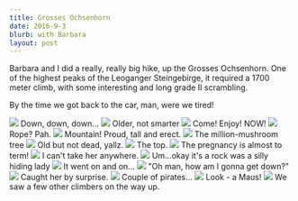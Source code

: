 ```yaml
---
title: Grosses Ochsenhorn
date: 2016-9-3
blurb: with Barbara
layout: post
---
```


Barbara and I did a really, really big hike, up the Grosses Ochsenhorn.
One of the highest peaks of the Leoganger Steingebirge, it required a
1700 meter climb, with some interesting and long grade II scrambling.

By the time we got back to the car, man, were we tired!

<a href='https://www.flickr.com/photos/55338612@N00/28966357323'>
<img src='https://farm9.static.flickr.com/8207/28966357323_9a68e4e662_b.jpg'></a>
Down, down, down...



<a href='https://www.flickr.com/photos/55338612@N00/28966326213'>
<img src='https://farm9.static.flickr.com/8204/28966326213_2b96585217_b.jpg'></a>
Older, not smarter



<a href='https://www.flickr.com/photos/55338612@N00/28964332384'>
<img src='https://farm9.static.flickr.com/8321/28964332384_f2c2cb3939_b.jpg'></a>
Come! Enjoy! NOW!



<a href='https://www.flickr.com/photos/55338612@N00/28966354853'>
<img src='https://farm9.static.flickr.com/8184/28966354853_b1874d6a4c_b.jpg'></a>
Rope? Pah.



<a href='https://www.flickr.com/photos/55338612@N00/28966348223'>
<img src='https://farm9.static.flickr.com/8539/28966348223_8f07b1f96d_b.jpg'></a>
Mountain! Proud, tall and erect.



<a href='https://www.flickr.com/photos/55338612@N00/29509239261'>
<img src='https://farm9.static.flickr.com/8131/29509239261_cb904dc4aa_b.jpg'></a>
The million-mushroom tree



<a href='https://www.flickr.com/photos/55338612@N00/28966346043'>
<img src='https://farm9.static.flickr.com/8408/28966346043_12982e7f45_b.jpg'></a>
Old but not dead, yallz.



<a href='https://www.flickr.com/photos/55338612@N00/29479883192'>
<img src='https://farm9.static.flickr.com/8325/29479883192_e2477770b6_b.jpg'></a>
The top.



<a href='https://www.flickr.com/photos/55338612@N00/28966352933'>
<img src='https://farm9.static.flickr.com/8196/28966352933_87e703b2e1_b.jpg'></a>
The pregnancy is almost to term!



<a href='https://www.flickr.com/photos/55338612@N00/28966350793'>
<img src='https://farm9.static.flickr.com/8453/28966350793_238f6cc8fc_b.jpg'></a>
I can't take her anywhere.



<a href='https://www.flickr.com/photos/55338612@N00/28966323893'>
<img src='https://farm9.static.flickr.com/8178/28966323893_7dde7c3817_b.jpg'></a>
Um...okay it's a rock was a silly hiding lady



<a href='https://www.flickr.com/photos/55338612@N00/29555700226'>
<img src='https://farm9.static.flickr.com/8361/29555700226_1aa303c6b9_b.jpg'></a>
It went on and on...



<a href='https://www.flickr.com/photos/55338612@N00/29479885162'>
<img src='https://farm9.static.flickr.com/8526/29479885162_a61ac36c2a_b.jpg'></a>
"Oh man, how am I gonna get down?"



<a href='https://www.flickr.com/photos/55338612@N00/29479874752'>
<img src='https://farm9.static.flickr.com/8413/29479874752_fc328541f6_b.jpg'></a>
Caught her by surprise.



<a href='https://www.flickr.com/photos/55338612@N00/29555695506'>
<img src='https://farm9.static.flickr.com/8206/29555695506_02937e0970_b.jpg'></a>
Couple of pirates...



<a href='https://www.flickr.com/photos/55338612@N00/29299551930'>
<img src='https://farm9.static.flickr.com/8706/29299551930_f5185ceb36_b.jpg'></a>
Look - a Maus!



<a href='https://www.flickr.com/photos/55338612@N00/29479877752'>
<img src='https://farm9.static.flickr.com/8488/29479877752_7bb565c889_b.jpg'></a>
We saw a few other climbers on the way up.





